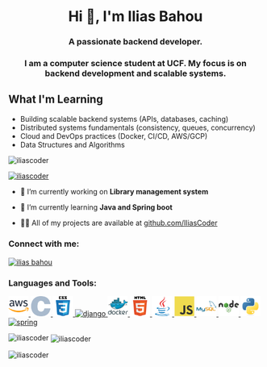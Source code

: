 
<h1 align="center">Hi 👋, I'm Ilias Bahou</h1>
<h3 align="center">A passionate backend developer.</h3>
<h3 align="center"> I am a computer science student at UCF. My focus is on backend development and scalable systems.</h3>

## What I'm Learning
- Building scalable backend systems (APIs, databases, caching)
- Distributed systems fundamentals (consistency, queues, concurrency)
- Cloud and DevOps practices (Docker, CI/CD, AWS/GCP)
- Data Structures and Algorithms
<p align="left"> <img src="https://komarev.com/ghpvc/?username=iliascoder&label=Profile%20views&color=0e75b6&style=flat" alt="iliascoder" /> </p>

<p align="left"> <a href="https://github.com/ryo-ma/github-profile-trophy"><img src="https://github-profile-trophy.vercel.app/?username=iliascoder" alt="iliascoder" /></a> </p>

- 🔭 I’m currently working on **Library management system**

- 🌱 I’m currently learning **Java and Spring boot**

- 👨‍💻 All of my projects are available at [github.com/IliasCoder](github.com/IliasCoder)

<h3 align="left">Connect with me:</h3>
<p align="left">
<a href="https://linkedin.com/in/ilias bahou" target="blank">
  <img align="center" src="https://raw.githubusercontent.com/rahuldkjain/github-profile-readme-generator/master/src/images/icons/Social/linked-in-alt.svg" alt="ilias bahou" height="30" width="40" /></a>
</p>

<h3 align="left">Languages and Tools:</h3>
<p align="left"> <a href="https://aws.amazon.com" target="_blank" rel="noreferrer"> <img src="https://raw.githubusercontent.com/devicons/devicon/master/icons/amazonwebservices/amazonwebservices-original-wordmark.svg" alt="aws" width="40" height="40"/> </a>
  <a href="https://www.cprogramming.com/" target="_blank" rel="noreferrer"> <img src="https://raw.githubusercontent.com/devicons/devicon/master/icons/c/c-original.svg" alt="c" width="40" height="40"/> </a> 
  <a href="https://www.w3schools.com/css/" target="_blank" rel="noreferrer"> <img src="https://raw.githubusercontent.com/devicons/devicon/master/icons/css3/css3-original-wordmark.svg" alt="css3" width="40" height="40"/> </a>
  <a href="https://www.djangoproject.com/" target="_blank" rel="noreferrer"> <img src="https://cdn.worldvectorlogo.com/logos/django.svg" alt="django" width="40" height="40"/> </a> <a href="https://www.docker.com/" target="_blank" rel="noreferrer"> <img src="https://raw.githubusercontent.com/devicons/devicon/master/icons/docker/docker-original-wordmark.svg" alt="docker" width="40" height="40"/> </a> <a href="https://www.w3.org/html/" target="_blank" rel="noreferrer"> <img src="https://raw.githubusercontent.com/devicons/devicon/master/icons/html5/html5-original-wordmark.svg" alt="html5" width="40" height="40"/> </a> <a href="https://www.java.com" target="_blank" rel="noreferrer"> <img src="https://raw.githubusercontent.com/devicons/devicon/master/icons/java/java-original.svg" alt="java" width="40" height="40"/> </a> <a href="https://developer.mozilla.org/en-US/docs/Web/JavaScript" target="_blank" rel="noreferrer"> <img src="https://raw.githubusercontent.com/devicons/devicon/master/icons/javascript/javascript-original.svg" alt="javascript" width="40" height="40"/> </a> <a href="https://www.mysql.com/" target="_blank" rel="noreferrer"> <img src="https://raw.githubusercontent.com/devicons/devicon/master/icons/mysql/mysql-original-wordmark.svg" alt="mysql" width="40" height="40"/> </a> <a href="https://nodejs.org" target="_blank" rel="noreferrer"> <img src="https://raw.githubusercontent.com/devicons/devicon/master/icons/nodejs/nodejs-original-wordmark.svg" alt="nodejs" width="40" height="40"/> </a> <a href="https://www.python.org" target="_blank" rel="noreferrer"> <img src="https://raw.githubusercontent.com/devicons/devicon/master/icons/python/python-original.svg" alt="python" width="40" height="40"/> </a> <a href="https://spring.io/" target="_blank" rel="noreferrer"> <img src="https://www.vectorlogo.zone/logos/springio/springio-icon.svg" alt="spring" width="40" height="40"/> </a> </p>

<p><img align="left" src="https://github-readme-stats.vercel.app/api/top-langs?username=iliascoder&show_icons=true&locale=en&layout=compact" alt="iliascoder" /></p>

<p>&nbsp;<img align="center" src="https://github-readme-stats.vercel.app/api?username=iliascoder&show_icons=true&locale=en" alt="iliascoder" /></p>

<p><img align="center" src="https://github-readme-streak-stats.herokuapp.com/?user=iliascoder&" alt="iliascoder" /></p>
